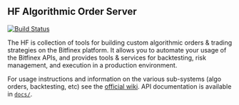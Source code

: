 ## HF Algorithmic Order Server

[![Build Status](https://travis-ci.org/bitfinexcom/bfx-hf-algo.svg?branch=master)](https://travis-ci.org/bitfinexcom/bfx-hf-algo)

The HF is collection of tools for building custom algorithmic orders & trading strategies on the Bitfinex platform. It allows you to automate your usage of the Bitfinex APIs, and provides tools & services for backtesting, risk management, and execution in a production environment.

For usage instructions and information on the various sub-systems (algo orders, backtesting, etc) see the [official wiki](https://github.com/bitfinexcom/bfx-hf/wiki). API documentation is available in [`docs/`](https://github.com/bitfinexcom/bfx-hf/tree/master/docs).
